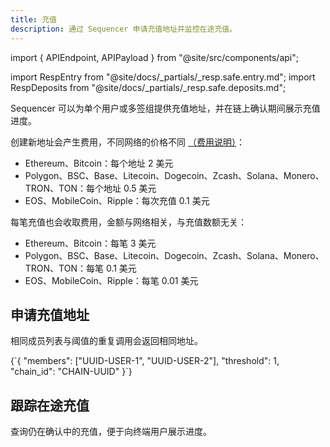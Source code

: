 ```yaml
---
title: 充值
description: 通过 Sequencer 申请充值地址并监控在途充值。
---
```


import { APIEndpoint, APIPayload } from "@site/src/components/api";

import RespEntry from "@site/docs/_partials/_resp.safe.entry.md";
import RespDeposits from "@site/docs/_partials/_resp.safe.deposits.md";

Sequencer 可以为单个用户或多签组提供充值地址，并在链上确认期间展示充值进度。

创建新地址会产生费用，不同网络的价格不同 [（费用说明）](https://discuss.mixin.one/questions/D1pB)：

- Ethereum、Bitcoin：每个地址 2 美元
- Polygon、BSC、Base、Litecoin、Dogecoin、Zcash、Solana、Monero、TRON、TON：每个地址 0.5 美元
- EOS、MobileCoin、Ripple：每次充值 0.1 美元

每笔充值也会收取费用，金额与网络相关，与充值数额无关：

- Ethereum、Bitcoin：每笔 3 美元
- Polygon、BSC、Base、Litecoin、Dogecoin、Zcash、Solana、Monero、TRON、TON：每笔 0.1 美元
- EOS、MobileCoin、Ripple：每笔 0.01 美元

## 申请充值地址

相同成员列表与阈值的重复调用会返回相同地址。

<APIEndpoint url="/safe/deposit/entries" method="POST" />

<APIPayload>
{`{
  "members": ["UUID-USER-1", "UUID-USER-2"],
  "threshold": 1,
  "chain_id": "CHAIN-UUID"
}`}
</APIPayload>

<RespEntry />

## 跟踪在途充值

查询仍在确认中的充值，便于向终端用户展示进度。

<APIEndpoint url="/safe/deposits?asset=UUID&destination=ADDRESS&tag=TAG&offset=RFC3339NANO&limit=500" method="GET" />

<RespDeposits />
